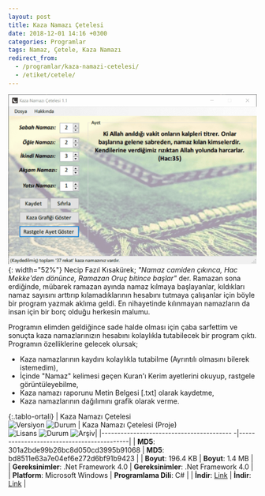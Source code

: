 ```yaml
---
layout: post
title: Kaza Namazı Çetelesi
date: 2018-12-01 14:16 +0300
categories: Programlar
tags: Namaz, Çetele, Kaza Namazı
redirect_from:
  - /programlar/kaza-namazi-cetelesi/
  - /etiket/cetele/
---
```

![kaza-namazi-cetelesi](/images/programlar/kaza-namazi-cetelesi.png){: width="52%"} Necip Fazıl Kısakürek; *"Namaz camiden çıkınca, Hac Mekke'den dönünce, Ramazan Oruç bitince başlar"* der. Ramazan sona erdiğinde, mübarek ramazan ayında namaz kılmaya başlayanlar, kıldıkları namaz sayısını arttırıp kılamadıklarının hesabını tutmaya çalışanlar için böyle bir program yazmak aklıma geldi. En nihayetinde kılınmayan namazların da insan için bir borç olduğu herkesin malumu. 

Programın elimden geldiğince sade halde olması için çaba sarfettim ve sonuçta kaza namazlarınızın hesabını kolaylıkla tutabilecek bir program çıktı. Programın özelliklerine gelecek olursak;

* Kaza namazlarının kaydını kolaylıkla tutabilme (Ayrıntılı olmasını bilerek istemedim),
* İçinde "Namaz" kelimesi geçen Kuran'ı Kerim ayetlerini okuyup, rastgele görüntüleyebilme,
* Kaza namazı raporunu Metin Belgesi [.txt] olarak kaydetme,
* Kaza namazlarının dağılımını grafik olarak verme.

{:.tablo-ortali}
| Kaza Namazı Çetelesi<br>![Versiyon](https://img.shields.io/badge/Versiyon-1.1-blueviolet.svg?style=flat) ![Durum](https://img.shields.io/badge/Durum-Çalışıyor-success.svg?style=flat) | Kaza Namazı Çetelesi (Proje)<br>![Lisans](https://img.shields.io/badge/Lisans-MIT-blue.svg?style=flat) ![Durum](https://img.shields.io/badge/Proje-Sonlandırıldı-lightgray.svg?style=flat) ![Arşiv](https://img.shields.io/badge/Arşiv-orange.svg?style=flat)|
|----------------------------------------- -|-------------------------------------------|
| **MD5**: 301a2bde99b26bc8d050cd3995b91068 | **MD5**: bd8511e63a7e04ef6e272d6bf91b9423 | 
| **Boyut**: 196.4 KB                       | **Boyut**: 1.4 MB                         |
| **Gereksinimler**: .Net Framework 4.0     | **Gereksinimler**: .Net Framework 4.0     |
| **Platform**: Microsoft Windows           | **Programlama Dili**: C#                  |
| **İndir**: [Link](https://www.dropbox.com/s/kfiekll6hn4xdgq/kaza-namazi-cetelesi.zip?dl=1)         | **İndir**: [Link](https://www.dropbox.com/s/4swqjantbsplpky/kaza-namazi-cetelesi-proje.zip?dl=1)                      |
